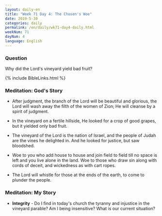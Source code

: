 ```yaml
---
layout: daily-en
title: "Week 71 Day 4: The Chosen's Woe"
date: 2019-5-30 
categories: daily
permalink: /en/daily/wk71-day4-daily.html
weekNum: 71
dayNum: 4
language: English
---
```


### Question     
Why did the Lord's vineyard yield bad fruit?

{% include BibleLinks.html %} 

### Meditation: God's Story   
+ After judgment, the branch of the Lord will be beautiful and glorious, the Lord will wash away the filth of the women of Zion; He will cleanse by a spirit of judgment. 

+ In the vineyard on a fertile hillside, He looked for a crop of good grapes, but it yielded only bad fruit. 

+ The vineyard of the Lord is the nation of Israel, and the people of Judah are the vines he delighted in. And he looked for justice, but saw bloodshed. 

+ Woe to you who add house to house and join field to field till no space is left and you live alone in the land. Woe to those who draw sin along with cords of deceit, and wickedness as with cart ropes. 

+ The Lord will whistle for those at the ends of the earth, to come to plunder the people. 

### Meditation: My Story   
+ **Integrity** - Do I find in today's church the tyranny and injustice in the vineyard parable? Am I being insensitive? What is our current situation? 
